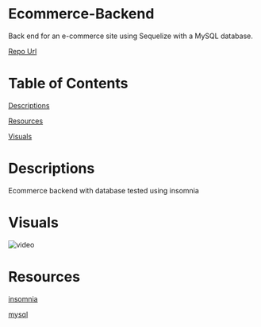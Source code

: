 # Ecommerce-Backend
Back end for an e-commerce site using Sequelize with a MySQL database.

[Repo Url](https://github.com/MasonMarc/Ecommerce-Backend)

# Table of Contents

[Descriptions](#descriptions)


[Resources](#resources)

[Visuals](#visuals)

# Descriptions 

Ecommerce backend with database tested using insomnia

# Visuals

![video](./assets/Untitled%20Jan%2018%2C%202023%205%2054%20PM.gif)


# Resources

[insomnia](https://insomnia.rest/)

[mysql](https://www.mysql.com/)

